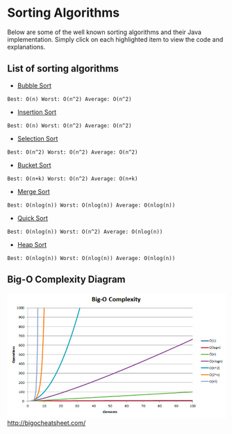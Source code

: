 # Sorting Algorithms

Below are some of the well known sorting algorithms and their Java implementation. Simply click on each highlighted item to view the code and explanations.

## List of sorting algorithms

* [Bubble Sort](https://github.com/seokhoonlee/sorting-algorithms/blob/master/SortingAlgorithms.java)
```
Best: O(n) Worst: O(n^2) Average: O(n^2)
```

* [Insertion Sort](https://github.com/seokhoonlee/sorting-algorithms/blob/master/SortingAlgorithms.java)
```
Best: O(n) Worst: O(n^2) Average: O(n^2)
```

* [Selection Sort](https://github.com/seokhoonlee/sorting-algorithms/blob/master/SortingAlgorithms.java)
```
Best: O(n^2) Worst: O(n^2) Average: O(n^2)
```

* [Bucket Sort](https://github.com/seokhoonlee/sorting-algorithms/blob/master/SortingAlgorithms.java)
```
Best: O(n+k) Worst: O(n^2) Average: O(n+k)
```

* [Merge Sort]( )
```
Best: O(nlog(n)) Worst: O(nlog(n)) Average: O(nlog(n))
```

* [Quick Sort]( )
```
Best: O(nlog(n)) Worst: O(n^2) Average: O(nlog(n))
```

* [Heap Sort]( )
```
Best: O(nlog(n)) Worst: O(nlog(n)) Average: O(nlog(n))
```

## Big-O Complexity Diagram
![Big-O Complexity](https://github.com/seokhoonlee/data-structures/blob/master/image/big-o-complexity.png)
http://bigocheatsheet.com/
